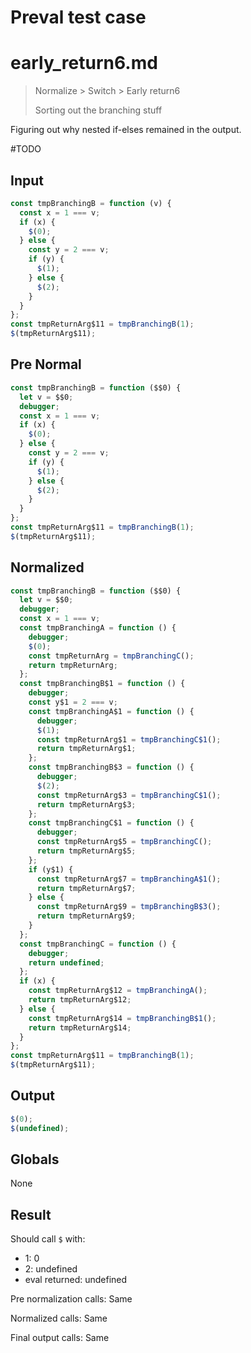 # Preval test case

# early_return6.md

> Normalize > Switch > Early return6
>
> Sorting out the branching stuff

Figuring out why nested if-elses remained in the output.

#TODO

## Input

`````js filename=intro
const tmpBranchingB = function (v) {
  const x = 1 === v;
  if (x) {
    $(0);
  } else {
    const y = 2 === v;
    if (y) {
      $(1);
    } else {
      $(2);
    }
  }
};
const tmpReturnArg$11 = tmpBranchingB(1);
$(tmpReturnArg$11);
`````

## Pre Normal

`````js filename=intro
const tmpBranchingB = function ($$0) {
  let v = $$0;
  debugger;
  const x = 1 === v;
  if (x) {
    $(0);
  } else {
    const y = 2 === v;
    if (y) {
      $(1);
    } else {
      $(2);
    }
  }
};
const tmpReturnArg$11 = tmpBranchingB(1);
$(tmpReturnArg$11);
`````

## Normalized

`````js filename=intro
const tmpBranchingB = function ($$0) {
  let v = $$0;
  debugger;
  const x = 1 === v;
  const tmpBranchingA = function () {
    debugger;
    $(0);
    const tmpReturnArg = tmpBranchingC();
    return tmpReturnArg;
  };
  const tmpBranchingB$1 = function () {
    debugger;
    const y$1 = 2 === v;
    const tmpBranchingA$1 = function () {
      debugger;
      $(1);
      const tmpReturnArg$1 = tmpBranchingC$1();
      return tmpReturnArg$1;
    };
    const tmpBranchingB$3 = function () {
      debugger;
      $(2);
      const tmpReturnArg$3 = tmpBranchingC$1();
      return tmpReturnArg$3;
    };
    const tmpBranchingC$1 = function () {
      debugger;
      const tmpReturnArg$5 = tmpBranchingC();
      return tmpReturnArg$5;
    };
    if (y$1) {
      const tmpReturnArg$7 = tmpBranchingA$1();
      return tmpReturnArg$7;
    } else {
      const tmpReturnArg$9 = tmpBranchingB$3();
      return tmpReturnArg$9;
    }
  };
  const tmpBranchingC = function () {
    debugger;
    return undefined;
  };
  if (x) {
    const tmpReturnArg$12 = tmpBranchingA();
    return tmpReturnArg$12;
  } else {
    const tmpReturnArg$14 = tmpBranchingB$1();
    return tmpReturnArg$14;
  }
};
const tmpReturnArg$11 = tmpBranchingB(1);
$(tmpReturnArg$11);
`````

## Output

`````js filename=intro
$(0);
$(undefined);
`````

## Globals

None

## Result

Should call `$` with:
 - 1: 0
 - 2: undefined
 - eval returned: undefined

Pre normalization calls: Same

Normalized calls: Same

Final output calls: Same
